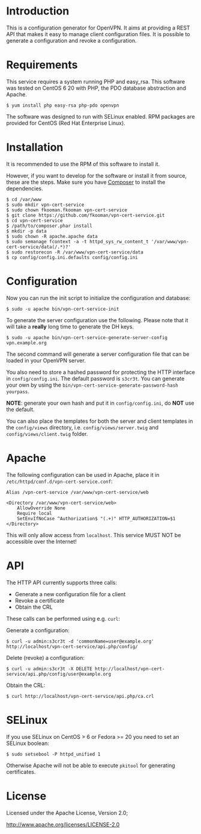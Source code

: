 # Introduction
This is a configuration generator for OpenVPN. It aims at providing a REST API
that makes it easy to manage client configuration files. It is possible to 
generate a configuration and revoke a configuration.

# Requirements
This service requires a system running PHP and easy_rsa. This software was 
tested on CentOS 6 20 with PHP, the PDO database abstraction and Apache.

    $ yum install php easy-rsa php-pdo openvpn

The software was designed to run with SELinux enabled. RPM packages are 
provided for CentOS (Red Hat Enterprise Linux).

# Installation
It is recommended to use the RPM of this software to install it.

However, if you want to develop for the software or install it from source, 
these are the steps. Make sure you have [Composer](https://getcomposer.org) to 
install the dependencies.

    $ cd /var/www
    $ sudo mkdir vpn-cert-service
    $ sudo chown fkooman.fkooman vpn-cert-service
    $ git clone https://github.com/fkooman/vpn-cert-service.git
    $ cd vpn-cert-service
    $ /path/to/composer.phar install
    $ mkdir -p data
    $ sudo chown -R apache.apache data
    $ sudo semanage fcontext -a -t httpd_sys_rw_content_t '/var/www/vpn-cert-service/data(/.*)?'
    $ sudo restorecon -R /var/www/vpn-cert-service/data
    $ cp config/config.ini.defaults config/config.ini

# Configuration
Now you can run the init script to initialize the configuration and database:

    $ sudo -u apache bin/vpn-cert-service-init

To generate the server configuration use the following. Please note that it
will take a **really** long time to generate the DH keys.

    $ sudo -u apache bin/vpn-cert-service-generate-server-config vpn.example.org

The second command will generate a server configuration file that can be 
loaded in your OpenVPN server.

You also need to store a hashed password for protecting the HTTP interface in
`config/config.ini`. The default password is `s3cr3t`. You can generate your
own by using the `bin/vpn-cert-service-generate-password-hash yourpass`. 

**NOTE**: generate your own hash and put it in `config/config.ini`, do **NOT** 
use the default.

You can also place the templates for both the server and client templates in 
the `config/views` directory, i.e. `config/views/server.twig` and 
`config/views/client.twig` folder.

# Apache
The following configuration can be used in Apache, place it in 
`/etc/httpd/conf.d/vpn-cert-service.conf`:

    Alias /vpn-cert-service /var/www/vpn-cert-service/web

    <Directory /var/www/vpn-cert-service/web>
        AllowOverride None
        Require local
        SetEnvIfNoCase ^Authorization$ "(.+)" HTTP_AUTHORIZATION=$1
    </Directory>

This will only allow access from `localhost`. This service MUST NOT be 
accessible over the Internet!

# API
The HTTP API currently supports three calls:

- Generate a new configuration file for a client
- Revoke a certificate
- Obtain the CRL

These calls can be performed using e.g. `curl`:

Generate a configuration:

    $ curl -u admin:s3cr3t -d 'commonName=user@example.org' http://localhost/vpn-cert-service/api.php/config/

Delete (revoke) a configuration:

    $ curl -u admin:s3cr3t -X DELETE http://localhost/vpn-cert-service/api.php/config/user@example.org

Obtain the CRL:

    $ curl http://localhost/vpn-cert-service/api.php/ca.crl

# SELinux
If you use SELinux on CentOS > 6 or Fedora >= 20 you need to set an SELinux 
boolean:

    $ sudo setsebool -P httpd_unified 1

Otherwise Apache will not be able to execute `pkitool` for generating 
certificates.

# License
Licensed under the Apache License, Version 2.0;

   http://www.apache.org/licenses/LICENSE-2.0
